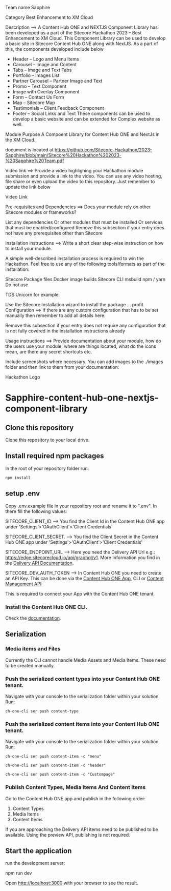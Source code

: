 Team name
Sapphire

Category
Best Enhancement to XM Cloud

Description
⟹ A Content Hub ONE and NEXTJS Component Library has been developed as a part of the Sitecore Hackathon 2023 – Best Enhancement to XM Cloud. This Component Library can be used to develop a basic site in Sitecore Content Hub ONE along with NextJS. As a part of this, the components developed include below 
-	Header – Logo and Menu Items
-	Carousel – Image and Content 
-	Tabs – Image and Text Tabs
-	Portfolio – Images List
-	Partner Carousel – Partner Image and Text
-	Promo – Text Component
-	Image with Overlay Component 
-	Form – Contact Us Form
-	Map – Sitecore Map 
-	Testimonials – Client Feedback Component
-	Footer – Social Links and Text 
These components can be used to develop a basic website and can be extended for Complex website as well.


Module Purpose
A Compoent Library for Content Hub ONE and NextJs in the XM Cloud.

document is located at https://github.com/Sitecore-Hackathon/2023-Sapphire/blob/main/Sitecore%20Hackathon%202023-%20Sapphire%20Team.pdf



Video link
⟹ Provide a video highlighing your Hackathon module submission and provide a link to the video. You can use any video hosting, file share or even upload the video to this repository. Just remember to update the link below

Video Link

Pre-requisites and Dependencies
⟹ Does your module rely on other Sitecore modules or frameworks?

List any dependencies
Or other modules that must be installed
Or services that must be enabled/configured
Remove this subsection if your entry does not have any prerequisites other than Sitecore

Installation instructions
⟹ Write a short clear step-wise instruction on how to install your module.

A simple well-described installation process is required to win the Hackathon.
Feel free to use any of the following tools/formats as part of the installation:

Sitecore Package files
Docker image builds
Sitecore CLI
msbuild
npm / yarn
Do not use

TDS
Unicorn
for example:

Use the Sitecore Installation wizard to install the package
...
profit
Configuration
⟹ If there are any custom configuration that has to be set manually then remember to add all details here.

Remove this subsection if your entry does not require any configuration that is not fully covered in the installation instructions already

Usage instructions
⟹ Provide documentation about your module, how do the users use your module, where are things located, what do the icons mean, are there any secret shortcuts etc.

Include screenshots where necessary. You can add images to the ./images folder and then link to them from your documentation:

Hackathon Logo









# Sapphire-content-hub-one-nextjs-component-library

## Clone this repository
Clone this repository to your local drive. 

## Install required npm packages
In the root of your repository folder run: 

    npm install

## setup .env 
Copy .env.example file in your repository root and rename it to ".env".
In there fill the following values:

SITECORE_CLIENT_ID --> You find the Client Id in the Content Hub ONE app under 'Settings'>'OAuthClient'>'Client Credentials'

SITECORE_CLIENT_SECRET. --> You find the Client Secret in the Content Hub ONE app under 'Settings'>'OAuthClient'>'Client Credentials'


SITECORE_ENDPOINT_URL  --> Here you need the Delivery API Url e.g.: https://edge.sitecorecloud.io/api/graphql/v1. More Information you find in the [Delivery API Documentation](https://doc.sitecore.com/ch-one/en/developers/content-hub-one/graphql--preview-and-delivery-apis.html). 

SITECORE_DEV_AUTH_TOKEN --> In Content Hub ONE you need to create an API Key. This can be done via the [Content Hub ONE App](https://doc.sitecore.com/ch-one/en/users/content-hub-one/content-delivery--manage-api-keys.html), CLI or [Content Management API ](https://doc.sitecore.com/ch-one/en/developers/content-hub-one/graphql--api-keys.html)  

This is required to connect your App with the Content Hub ONE tenant.



### Install the Content Hub ONE CLI. 
Check the [documentation](https://doc.sitecore.com/ch-one/en/developers/content-hub-one/content-hub-one-cli--install-and-run-the-cli.html).

## Serialization

### Media items and Files
Currently the CLI cannot handle Media Assets and Media Items. These need to be created manually.

### Push the serialized content types into your Content Hub ONE tenant. 
Navigate with your console to the serialization folder within your solution. Run:

    ch-one-cli ser push content-type

### Push the serialized content items into your Content Hub ONE tenant. 
Navigate with your console to the serialization folder within your solution. Run: 

    ch-one-cli ser push content-item -c "menu"

    ch-one-cli ser push content-item -c "header"

    ch-one-cli ser push content-item -c "Custompage"

### Publish Content Types, Media Items And Content Items
Go to the Content Hub ONE app and publish in the following order:
1. Content Types
2. Media Items
3. Content Items

If you are approaching the Delivery API items need to be published to be available. Using the preview API, publishing is not required.

## Start the application

run the development server:

npm run dev


Open [http://localhost:3000](http://localhost:3000) with your browser to see the result.

